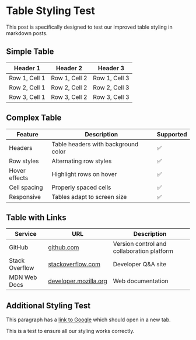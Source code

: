 # Table Styling Test

This post is specifically designed to test our improved table styling in markdown posts.

## Simple Table

| Header 1 | Header 2 | Header 3 |
|----------|----------|----------|
| Row 1, Cell 1 | Row 1, Cell 2 | Row 1, Cell 3 |
| Row 2, Cell 1 | Row 2, Cell 2 | Row 2, Cell 3 |
| Row 3, Cell 1 | Row 3, Cell 2 | Row 3, Cell 3 |

## Complex Table

| Feature | Description | Supported |
|---------|-------------|-----------|
| Headers | Table headers with background color | ✅ |
| Row styles | Alternating row styles | ✅ |
| Hover effects | Highlight rows on hover | ✅ |
| Cell spacing | Properly spaced cells | ✅ |
| Responsive | Tables adapt to screen size | ✅ |

## Table with Links

| Service | URL | Description |
|---------|-----|-------------|
| GitHub | [github.com](https://github.com) | Version control and collaboration platform |
| Stack Overflow | [stackoverflow.com](https://stackoverflow.com) | Developer Q&A site |
| MDN Web Docs | [developer.mozilla.org](https://developer.mozilla.org) | Web documentation |

## Additional Styling Test

This paragraph has a [link to Google](https://google.com) which should open in a new tab.

This is a test to ensure all our styling works correctly. 